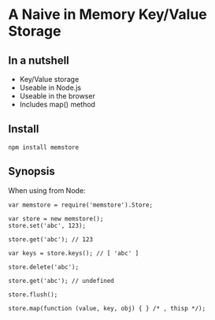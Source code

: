 # A Naive in Memory Key/Value Storage

## In a nutshell

- Key/Value storage
- Useable in Node.js
- Useable in the browser
- Includes map() method

## Install

    npm install memstore

## Synopsis

When using from Node:

    var memstore = require('memstore').Store;
    
    var store = new memstore();
    store.set('abc', 123);
    
    store.get('abc'); // 123

    var keys = store.keys(); // [ 'abc' ]
    
    store.delete('abc');
    
    store.get('abc'); // undefined
    
    store.flush();
    
    store.map(function (value, key, obj) { } /* , thisp */);
